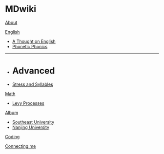 # MDwiki

[About](index.md)

[English]()

  * [A Thought on English](english/english-formula.md)
  * [Phonetic Phonics](english/Phonetic-Phonics.md)
  - - - -
  * # Advanced
  * [Stress and Syllables](english/stress.md)

[Math]()

  * [Levy Processes](math/levy_processes.md)
  
  
[Album]()

  * [Southeast University](album/2.md)
  * [Nanjing University](album/3.md)

[Coding](coding/PythonNote.md)

[Connecting me](connecting/1.md)


<script src="https://polyfill.io/v3/polyfill.min.js?features=es6"></script>
<script id="MathJax-script" async src="https://cdn.jsdelivr.net/npm/mathjax@3/es5/tex-mml-chtml.js"></script>
